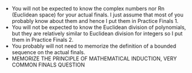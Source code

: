 - You will not be expected to know the complex numbers nor Rn (Euclidean space) for your actual finals. I just assume that most of you probably know about them and hence I put them in Practice Finals 1.
- You will not be expected to know the Euclidean division of polynomials, but they are relatively similar to Euclidean division for integers so I put them in Practice Finals 2.
- You probably will not need to memorize the definition of a bounded sequence on the actual finals.
- MEMORIZE THE PRINCIPLE OF MATHEMATICAL INDUCTION, VERY COMMON FINALS QUESTION
